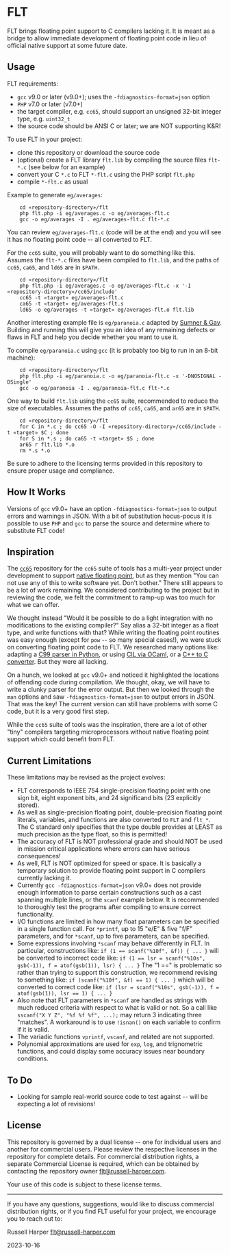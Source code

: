 # FLT

FLT brings floating point support to C compilers lacking it. It is meant as a bridge to allow immediate development of floating point code in lieu of official native support at some future date.

## Usage

FLT requirements:

- `gcc` v9.0 or later (v9.0+); uses the `-fdiagnostics-format=json` option
- `PHP` v7.0 or later (v7.0+)
- the target compiler, e.g. `cc65`, should support an unsigned 32-bit integer type, e.g. `uint32_t`
- the source code should be ANSI C or later; we are NOT supporting K&R!

To use FLT in your project:

- clone this repository or download the source code
- (optional) create a FLT library `flt.lib` by compiling the source files `flt-*.c` (see below for an example)
- convert your C `*.c` to FLT `*-flt.c` using the PHP script `flt.php`
- compile `*-flt.c` as usual

Example to generate `eg/averages`:

```
	cd «repository-directory»/flt
	php flt.php -i eg/averages.c -o eg/averages-flt.c
	gcc -o eg/averages -I . eg/averages-flt.c flt-*.c
```

You can review `eg/averages-flt.c` (code will be at the end) and you will see it has no floating point code -- all converted to FLT.

For the `cc65` suite, you will probably want to do something like this. Assumes the `flt-*.c` files have been compiled to `flt.lib`, and the paths of `cc65`, `ca65`, and `ld65` are in `$PATH`.

```
	cd «repository-directory»/flt
	php flt.php -i eg/averages.c -o eg/averages-flt.c -x '-I «repository-directory»/cc65/include'
	cc65 -t «target» eg/averages-flt.c
	ca65 -t «target» eg/averages-flt.s
	ld65 -o eg/averages -t «target» eg/averages-flt.o flt.lib
```

Another interesting example file is `eg/paranoia.c` adapted by [Sumner & Gay](https://people.math.sc.edu/Burkardt/c_src/paranoia/paranoia.html). Building and running this will give you an idea of any remaining defects or flaws in FLT and help you decide whether you want to use it.

To compile `eg/paranoia.c` using `gcc` (it is probably too big to run in an 8-bit machine):

```
	cd «repository-directory»/flt
	php flt.php -i eg/paranoia.c -o eg/paranoia-flt.c -x '-DNOSIGNAL -DSingle'
	gcc -o eg/paranoia -I . eg/paranoia-flt.c flt-*.c
```

One way to build `flt.lib` using the `cc65` suite, recommended to reduce the size of executables. Assumes the paths of `cc65`, `ca65`, and `ar65` are in `$PATH`.

```
	cd «repository-directory»/flt
	for C in *.c ; do cc65 -O -I «repository-directory»/cc65/include -t «target» $C ; done 
	for S in *.s ; do ca65 -t «target» $S ; done
	ar65 r flt.lib *.o
	rm *.s *.o
```

Be sure to adhere to the licensing terms provided in this repository to ensure proper usage and compliance.

## How It Works

Versions of `gcc` v9.0+ have an option `-fdiagnostics-format=json` to output errors and warnings in JSON. With a bit of substitution hocus-pocus it is possible to use `PHP` and `gcc` to parse the source and determine where to substitute FLT code!

## Inspiration

The [`cc65`](https://github.com/cc65/cc65) repository for the `cc65` suite of tools has a multi-year project under development to support [native floating point](https://github.com/mrdudz/cc65/tree/fptest/libsrc/float/), but as they mention "You can not use any of this to write software yet. Don't bother." There still appears to be a lot of work remaining. We considered contributing to the project but in reviewing the code, we felt the commitment to ramp-up was too much for what we can offer.

We thought instead "Would it be possible to do a light integration with no modifications to the existing compiler?" Say alias a 32-bit integer as a float type, and write functions with that? While writing the floating point routines was easy enough (except for `pow` -- so many special cases!), we were stuck on converting floating point code to FLT. We researched many options like: adapting a [C99 parser in Python](https://github.com/eliben/pycparser), or using [CIL via OCaml](https://cil-project.github.io/cil/doc/html/cil/), or a [C++ to C converter](https://www.codeconvert.ai/c++-to-c-converter). But they were all lacking.

On a hunch, we looked at `gcc` v9.0+ and noticed it highlighted the locations of offending code during compilation. We thought, okay, we will have to write a clunky parser for the error output. But then we looked through the `man` options and saw `-fdiagnostics-format=json` to output errors in JSON. That was the key! The current version can still have problems with some C code, but it is a very good first step.

While the `cc65` suite of tools was the inspiration, there are a lot of other "tiny" compilers targeting microprocessors without native floating point support which could benefit from FLT.

## Current Limitations

These limitations may be revised as the project evolves:

- FLT corresponds to IEEE 754 single-precision floating point with one sign bit, eight exponent bits, and 24 significand bits (23 explicitly stored).
- As well as single-precision floating point, double-precision floating point literals, variables, and functions are also converted to `FLT` and `flt_*`. The C standard only specifies that the type double provides at LEAST as much precision as the type float, so this is permitted!
- The accuracy of FLT is NOT professional grade and should NOT be used in mission critical applications where errors can have serious consequences!
- As well, FLT is NOT optimized for speed or space. It is basically a temporary solution to provide floating point support in C compilers currently lacking it.
- Currently `gcc -fdiagnostics-format=json` v9.0+ does not provide enough information to parse certain constructions such as a cast spanning multiple lines, or the `scanf` example below. It is recommended to thoroughly test the programs after compiling to ensure correct functionality.
- I/O functions are limited in how many float parameters can be specified in a single function call. For `*printf`, up to 15 "e/E" & five "f/F" parameters, and for `*scanf`, up to five parameters, can be specified.
- Some expressions involving `*scanf` may behave differently in FLT. In particular, constructions like:
    `if (1 == scanf("%10f", &f)) { ... }`
will be converted to incorrect code like:
    `if (1 == lsr = scanf("%10s", gsb(-1)), f = atof(gsb(1)), lsr) { ... }`
The "1 ==" is problematic so rather than trying to support this construction, we recommend revising to something like:
    `if (scanf("%10f", &f) == 1) { ... }`
which will be converted to correct code like:
    `if (lsr = scanf("%10s", gsb(-1)), f = atof(gsb(1)), lsr == 1) { ... }`
- Also note that FLT parameters in `*scanf` are handled as strings with much reduced criteria with respect to what is valid or not. So a call like `sscanf("X Y Z", "%f %f %f", ...);` may return 3 indicating three "matches". A workaround is to use `!isnan()` on each variable to confirm if it is valid.
- The variadic functions `vprintf`, `vscanf`, and related are not supported.
- Polynomial approximations are used for `exp`, `log`, and trignometric functions, and could display some accuracy issues near boundary conditions.

## To Do

- Looking for sample real-world source code to test against -- will be expecting a lot of revisions!

## License

This repository is governed by a dual license -- one for individual users and another for commercial users. Please review the respective licenses in the repository for complete details. For commercial distribution rights, a separate Commercial License is required, which can be obtained by contacting the repository owner flt@russell-harper.com.

Your use of this code is subject to these license terms.

---

If you have any questions, suggestions, would like to discuss commercial distribution rights, or if you find FLT useful for your project, we encourage you to reach out to:

Russell Harper
flt@russell-harper.com

2023-10-16
